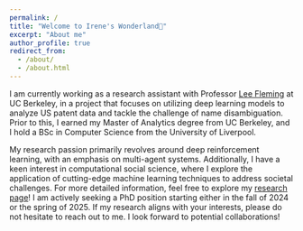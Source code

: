 ```yaml
---
permalink: /
title: "Welcome to Irene's Wonderland🌻"
excerpt: "About me"
author_profile: true
redirect_from: 
  - /about/
  - /about.html
---
```


I am currently working as a research assistant with Professor [Lee Fleming](https://funginstitute.berkeley.edu/people/lee-fleming/) at UC Berkeley, in a project that focuses on utilizing deep learning models to analyze US patent data and tackle the challenge of name disambiguation. Prior to this, I earned my Master of Analytics degree from UC Berkeley, and I hold a BSc in Computer Science from the University of Liverpool. 

My research passion primarily revolves around deep reinforcement learning, with an emphasis on multi-agent systems. Additionally, I have a keen interest in computational social science, where I explore the application of cutting-edge machine learning techniques to address societal challenges. For more detailed information, feel free to explore my [research page](/research)! I am actively seeking a PhD position starting either in the fall of 2024 or the spring of 2025. If my research aligns with your interests, please do not hesitate to reach out to me. I look forward to potential collaborations! 



<!-- ![research summary](/images/sum.png) -->

<!-- <div style="text-align:center;">
  <img src="/images/summary.png" alt="Image Description" width="450" height="300">
</div> -->

<!-- My research passion, in general, revolves around the transformation of data into practical solutions using robust deep learning and reinforcement learning models. These models can be applied to address various challenges in fields such as engineering, business, social science, and more. Please visit my research page for further information. I am always open to having a coffee chat to discuss diverse research ideas and exchange insights ☕️. -->

<!-- I am currently engaged in an affiliate research position, with Professor Lee Fleming as my supervisor at UC Berkeley. In this role, I am actively involved in a project that focuses utilizing deep learning models to analyze extensive US patent data for valuable insights derived from big data (explore our work here!).Prior to this, I earned my Master of Analytics degree from UC Berkeley, and I hold a BSc in Computer Science from the University of Liverpool.

I believe big data has the huge potential to create significant impacts in fields like science, arts and society at large, particularly when combined with effective data mining and analytics. My research passion lies in capturing the potential of this expansive data to construct robust machine learning and deep learning models. These models, in turn, offer viable solutions to address practical challenges in egineering, business and social sciences etc.

I also appreciate the intelligent mechanism that forms the foundation of reinforcement learning methods, which facilitates agents learning dynamically and interactively with the environment by trial and error. Specifically, I am interested in utilizing RL methods tackle cooperative and coordination tasks within multi-agent systems. (see my undergraduate thesis on this topic here!)

I am seeking a PhD position starting from 2024 fall or 2025 Spring. If my profile aligns with your interests, please don't hesitate to reach out to me at peng_zheng@berkeley.edu or irenezheng0227@gmail.com if you are interested in my profile!  -->

<!-- 
A data-driven personal website
======
Like many other Jekyll-based GitHub Pages templates, academicpages makes you separate the website's content from its form. The content & metadata of your website are in structured markdown files, while various other files constitute the theme, specifying how to transform that content & metadata into HTML pages. You keep these various markdown (.md), YAML (.yml), HTML, and CSS files in a public GitHub repository. Each time you commit and push an update to the repository, the [GitHub pages](https://pages.github.com/) service creates static HTML pages based on these files, which are hosted on GitHub's servers free of charge.

Many of the features of dynamic content management systems (like Wordpress) can be achieved in this fashion, using a fraction of the computational resources and with far less vulnerability to hacking and DDoSing. You can also modify the theme to your heart's content without touching the content of your site. If you get to a point where you've broken something in Jekyll/HTML/CSS beyond repair, your markdown files describing your talks, publications, etc. are safe. You can rollback the changes or even delete the repository and start over -- just be sure to save the markdown files! Finally, you can also write scripts that process the structured data on the site, such as [this one](https://github.com/academicpages/academicpages.github.io/blob/master/talkmap.ipynb) that analyzes metadata in pages about talks to display [a map of every location you've given a talk](https://academicpages.github.io/talkmap.html).

Getting started
======
1. Register a GitHub account if you don't have one and confirm your e-mail (required!)
1. Fork [this repository](https://github.com/academicpages/academicpages.github.io) by clicking the "fork" button in the top right. 
1. Go to the repository's settings (rightmost item in the tabs that start with "Code", should be below "Unwatch"). Rename the repository "[your GitHub username].github.io", which will also be your website's URL.
1. Set site-wide configuration and create content & metadata (see below -- also see [this set of diffs](http://archive.is/3TPas) showing what files were changed to set up [an example site](https://getorg-testacct.github.io) for a user with the username "getorg-testacct")
1. Upload any files (like PDFs, .zip files, etc.) to the files/ directory. They will appear at https://[your GitHub username].github.io/files/example.pdf.  
1. Check status by going to the repository settings, in the "GitHub pages" section

Site-wide configuration
------
The main configuration file for the site is in the base directory in [_config.yml](https://github.com/academicpages/academicpages.github.io/blob/master/_config.yml), which defines the content in the sidebars and other site-wide features. You will need to replace the default variables with ones about yourself and your site's github repository. The configuration file for the top menu is in [_data/navigation.yml](https://github.com/academicpages/academicpages.github.io/blob/master/_data/navigation.yml). For example, if you don't have a portfolio or blog posts, you can remove those items from that navigation.yml file to remove them from the header. 

Create content & metadata
------
For site content, there is one markdown file for each type of content, which are stored in directories like _publications, _talks, _posts, _teaching, or _pages. For example, each talk is a markdown file in the [_talks directory](https://github.com/academicpages/academicpages.github.io/tree/master/_talks). At the top of each markdown file is structured data in YAML about the talk, which the theme will parse to do lots of cool stuff. The same structured data about a talk is used to generate the list of talks on the [Talks page](https://academicpages.github.io/talks), each [individual page](https://academicpages.github.io/talks/2012-03-01-talk-1) for specific talks, the talks section for the [CV page](https://academicpages.github.io/cv), and the [map of places you've given a talk](https://academicpages.github.io/talkmap.html) (if you run this [python file](https://github.com/academicpages/academicpages.github.io/blob/master/talkmap.py) or [Jupyter notebook](https://github.com/academicpages/academicpages.github.io/blob/master/talkmap.ipynb), which creates the HTML for the map based on the contents of the _talks directory).

**Markdown generator**

I have also created [a set of Jupyter notebooks](https://github.com/academicpages/academicpages.github.io/tree/master/markdown_generator
) that converts a CSV containing structured data about talks or presentations into individual markdown files that will be properly formatted for the academicpages template. The sample CSVs in that directory are the ones I used to create my own personal website at stuartgeiger.com. My usual workflow is that I keep a spreadsheet of my publications and talks, then run the code in these notebooks to generate the markdown files, then commit and push them to the GitHub repository.

How to edit your site's GitHub repository
------
Many people use a git client to create files on their local computer and then push them to GitHub's servers. If you are not familiar with git, you can directly edit these configuration and markdown files directly in the github.com interface. Navigate to a file (like [this one](https://github.com/academicpages/academicpages.github.io/blob/master/_talks/2012-03-01-talk-1.md) and click the pencil icon in the top right of the content preview (to the right of the "Raw | Blame | History" buttons). You can delete a file by clicking the trashcan icon to the right of the pencil icon. You can also create new files or upload files by navigating to a directory and clicking the "Create new file" or "Upload files" buttons. 

Example: editing a markdown file for a talk
![Editing a markdown file for a talk](/images/editing-talk.png)

For more info
------
More info about configuring academicpages can be found in [the guide](https://academicpages.github.io/markdown/). The [guides for the Minimal Mistakes theme](https://mmistakes.github.io/minimal-mistakes/docs/configuration/) (which this theme was forked from) might also be helpful. -->
